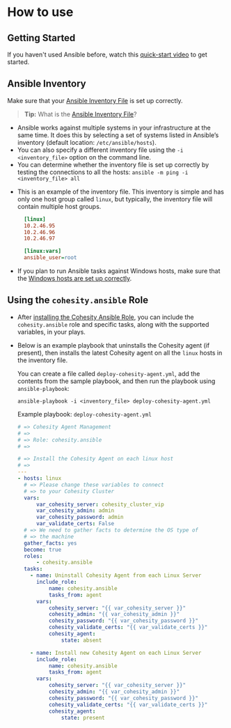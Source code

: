 # How to use

## Getting Started
If you haven't used Ansible before, watch this [quick-start video](https://www.ansible.com/resources/videos/quick-start-video) to get started.

## Ansible Inventory
Make sure that your [Ansible Inventory File](https://docs.ansible.com/ansible/latest/user_guide/intro_inventory.html) is set up correctly.

  > **Tip:** What is the [Ansible Inventory File](https://docs.ansible.com/ansible/latest/user_guide/intro_inventory.html)?
  - Ansible works against multiple systems in your infrastructure at the same time. It does this by selecting a set of systems listed in Ansible’s inventory (default location: `/etc/ansible/hosts`).
  - You can also specify a different inventory file using the `-i <inventory_file>` option on the command line.
  - You can determine whether the inventory file is set up correctly by testing the connections to all the hosts: `ansible -m ping -i <inventory_file> all`

  * This is an example of the inventory file. This inventory is simple and has only one host group called `linux`, but typically, the inventory file will contain multiple host groups.
    ```ini
      [linux]
      10.2.46.95
      10.2.46.96
      10.2.46.97

      [linux:vars]
      ansible_user=root
    ```

  * If you plan to run Ansible tasks against Windows hosts, make sure that the [Windows hosts are set up correctly](https://www.ansible.com/blog/connecting-to-a-windows-host).

## Using the `cohesity.ansible` Role
* After [installing the Cohesity Ansible Role](setup.md), you can include the `cohesity.ansible` role and specific tasks, along with the supported variables, in your plays.

* Below is an example playbook that uninstalls the Cohesity agent (if present), then installs the latest Cohesity agent on all the `linux` hosts in the inventory file.

  You can create a file called `deploy-cohesity-agent.yml`, add the contents from the sample playbook, and then run the playbook using `ansible-playbook`:
  ```
  ansible-playbook -i <inventory_file> deploy-cohesity-agent.yml
  ```

  Example playbook: `deploy-cohesity-agent.yml`
  ```yaml
  # => Cohesity Agent Management
  # =>
  # => Role: cohesity.ansible
  # =>

  # => Install the Cohesity Agent on each linux host
  # =>
  ---
  - hosts: linux
    # => Please change these variables to connect
    # => to your Cohesity Cluster
    vars:
        var_cohesity_server: cohesity_cluster_vip
        var_cohesity_admin: admin
        var_cohesity_password: admin
        var_validate_certs: False
    # => We need to gather facts to determine the OS type of
    # => the machine
    gather_facts: yes
    become: true
    roles:
        - cohesity.ansible
    tasks:
      - name: Uninstall Cohesity Agent from each Linux Server
        include_role:
            name: cohesity.ansible
            tasks_from: agent
        vars:
            cohesity_server: "{{ var_cohesity_server }}"
            cohesity_admin: "{{ var_cohesity_admin }}"
            cohesity_password: "{{ var_cohesity_password }}"
            cohesity_validate_certs: "{{ var_validate_certs }}"
            cohesity_agent:
                state: absent

      - name: Install new Cohesity Agent on each Linux Server
        include_role:
            name: cohesity.ansible
            tasks_from: agent
        vars:
            cohesity_server: "{{ var_cohesity_server }}"
            cohesity_admin: "{{ var_cohesity_admin }}"
            cohesity_password: "{{ var_cohesity_password }}"
            cohesity_validate_certs: "{{ var_validate_certs }}"
            cohesity_agent:
                state: present
  ```
